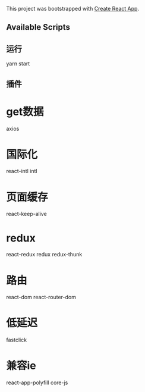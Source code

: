 This project was bootstrapped with [Create React App](https://github.com/facebook/create-react-app).

## Available Scripts

## 运行 
yarn start

## 插件
# get数据
axios

# 国际化
react-intl  intl

# 页面缓存
react-keep-alive

# redux
react-redux  redux  redux-thunk

# 路由
react-dom  react-router-dom

# 低延迟
fastclick

# 兼容ie
react-app-polyfill  core-js

